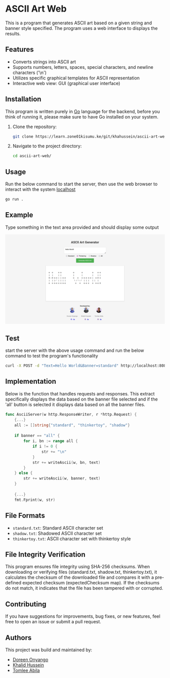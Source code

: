 # ASCII Art Web

This is a program that generates ASCII art based on a given string and banner style specified. The program uses a web interface to displays the results.

## Features

- Converts strings into ASCII art
- Supports numbers, letters, spaces, special characters, and newline characters ('\n')
- Utilizes specific graphical templates for ASCII representation
- Interactive web view: GUI (graphical user interface)

## Installation

This program is written purely in [Go](https://go.dev) language for the backend, before you think of running it, please make sure to have Go installed on your system.

1. Clone the repository:

    ```bash
    git clone https://learn.zone01kisumu.ke/git/khahussein/ascii-art-web.git
    ```

2. Navigate to the project directory:

    ```bash
    cd ascii-art-web/
    ```

## Usage

Run the below command to start the server, then use the web browser to interact with the system [localhost](http://localhost:8080)

```bash
go run .
```

## Example

Type something in the text area provided and should display some output

![Hello!](public/img.png)
<!-- Screenshot of our web interface: shows example of the UI -->

## Test

start the server with the above usage command and run the below command to test the program's functionality

```bash
curl -X POST -d "Text=Hello World&Banner=standard" http://localhost:8080/ascii-art
```

## Implementation

Below is the function that handles requests and responses. This extract specifically displays the data based on the banner file selected and if the 'all' button is selected it displays data based on all the banner files.

```go
func AsciiServer(w http.ResponseWriter, r *http.Request) {
    {...}
	all := []string{"standard", "thinkertoy", "shadow"}

	if banner == "all" {
		for i, bn := range all {
			if i != 0 {
				str += "\n"
			}
			str += writeAscii(w, bn, text)
		}
	} else {
		str += writeAscii(w, banner, text)
	}

    {...}
    fmt.Fprint(w, str)
```    

## File Formats

- `standard.txt`: Standard ASCII character set
- `shadow.txt`: Shadowed ASCII character set
- `thinkertoy.txt`: ASCII character set with thinkertoy style

## File Integrity Verification

This program ensures file integrity using SHA-256 checksums. When downloading or verifying files (standard.txt, shadow.txt, thinkertoy.txt), it calculates the checksum of the downloaded file and compares it with a pre-defined expected checksum (expectedChecksum map). If the checksums do not match, it indicates that the file has been tampered with or corrupted.

## Contributing

If you have suggestions for improvements, bug fixes, or new features, feel free to open an issue or submit a pull request.

## Authors

This project was build and maintained by:

 * [Doreen Onyango][doonyango]
 * [Khalid Hussein][khahussein]
 * [Tomlee Abila][tabila]

[khahussein]: https://github.com/kherldhussein
[doonyango]: https://github.com/Doreen-Onyango
[tabila]: https://github.com/Tomlee-abila